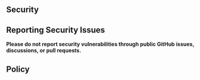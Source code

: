 ## Security


## Reporting Security Issues

**Please do not report security vulnerabilities through public GitHub issues, discussions, or pull requests.**





## Policy


